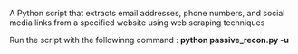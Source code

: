 A Python script that extracts email addresses, phone numbers, and social media links from a specified website using web scraping techniques

Run the script with the followinng command : **python passive_recon.py -u <tearget url>**
